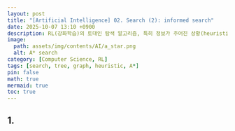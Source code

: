 ```yaml
---
layout: post
title: "[Artificial Intelligence] 02. Search (2): informed search"
date: 2025-10-07 13:10 +0900
description: RL(강화학습)의 토대인 탐색 알고리즘, 특히 정보가 주어진 상황(heuristic 기반) 다룹니다.
image:
  path: assets/img/contents/AI/a_star.png
  alt: A* search
category: [Computer Science, RL]
tags: [search, tree, graph, heuristic, A*]
pin: false
math: true
mermaid: true
toc: true
---  
```


## 1. 
